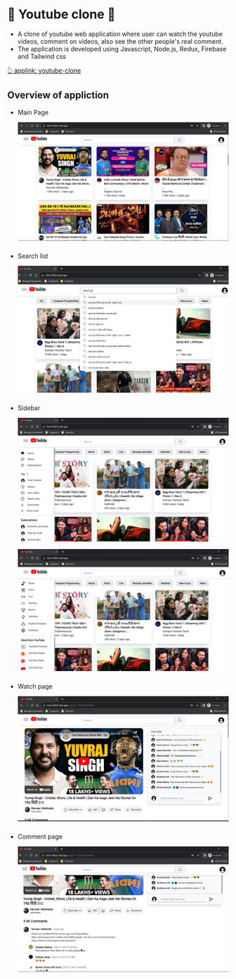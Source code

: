 # 🤠 Youtube clone 🤠

- A clone of youtube web application where user can watch the youtube videos, comment on videos, also see the other people's real comment.
- The application is developed using Javascript, Node.js, Redux, Firebase and Tailwind css

[👆 applink: youtube-clone](https://yt-challenge-4a1d1.web.app/)

## Overview of appliction

- Main Page

  ![Main Page](https://github.com/vsvishal/youtube-clone/blob/02e47c0ebb15459efd8b78926cc56cbd099d2d4a/src/images/app-images/main-page.png)

###

- Search list

  ![Search list](https://github.com/vsvishal/youtube-clone/blob/65164388017c0e07a697679583100d8e66aecb16/src/images/app-images/search.png)

###

- Sidebar

  ![Sidebar 1](https://github.com/vsvishal/youtube-clone/blob/65164388017c0e07a697679583100d8e66aecb16/src/images/app-images/mainpage-sidebar1.png)

  ![Sidebar 2](https://github.com/vsvishal/youtube-clone/blob/65164388017c0e07a697679583100d8e66aecb16/src/images/app-images/mainpage-sidebar2.png)

###

- Watch page

  ![Watchpage](https://github.com/vsvishal/youtube-clone/blob/65164388017c0e07a697679583100d8e66aecb16/src/images/app-images/watch-page.png)

###

- Comment page

  ![Commentpage](https://github.com/vsvishal/youtube-clone/blob/65164388017c0e07a697679583100d8e66aecb16/src/images/app-images/comment-page.png)
